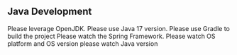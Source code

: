 ## Java Development
Please leverage OpenJDK.
Please use Java 17 version.
Please use Gradle to build the project
Please watch the Spring Framework.
Please watch OS platform and OS version
please watch Java version